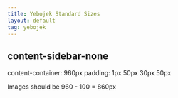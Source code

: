 ```yaml
---
title: Yebojek Standard Sizes
layout: default
tag: yebojek
---
```


## content-sidebar-none

content-container: 960px
padding: 1px 50px 30px 50px

Images should be 960 - 100 = 860px